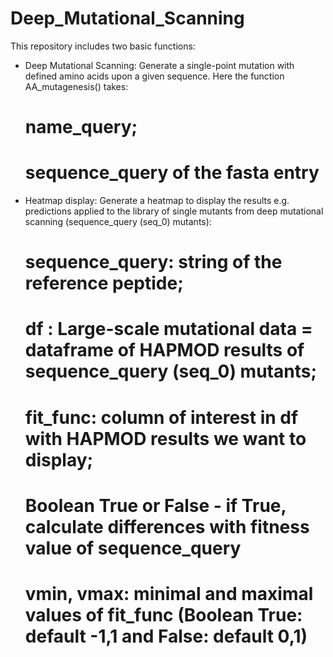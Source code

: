 # Deep_Mutational_Scanning

This repository includes two basic functions:
- Deep Mutational Scanning: Generate a single-point mutation with defined amino acids upon a given sequence. Here the function AA_mutagenesis() takes:
    # name_query;
    # sequence_query of the fasta entry
    
- Heatmap display:  Generate a heatmap to display the results e.g. predictions applied to the library of single mutants from deep mutational scanning (sequence_query (seq_0) mutants):
    # sequence_query: string of the reference peptide;
    # df : Large-scale mutational data = dataframe of HAPMOD results of sequence_query (seq_0) mutants;
    # fit_func: column of interest in df with HAPMOD results we want to display;
    # Boolean True or False - if True, calculate differences with fitness value of sequence_query
    # vmin, vmax: minimal and maximal values of fit_func (Boolean True: default -1,1 and False: default 0,1) 
